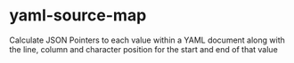 # yaml-source-map

Calculate JSON Pointers to each value within a YAML document along with the
line, column and character position for the start and end of that value
